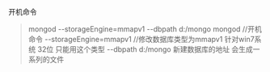 开机命令
>mongod --storageEngine=mmapv1 --dbpath d:/mongo
mongod //开机命令
--storageEngine=mmapv1  //修改数据库类型为mmapv1 针对win7系统 32位 只能用这个类型
--dbpath d:/mongo 新建数据库的地址 会生成一系列的文件
